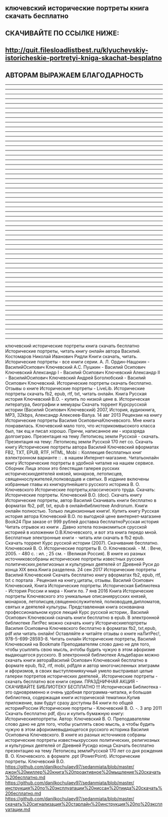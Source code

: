 ключевский исторические портреты книга скачать бесплатно
--------------------------------------------------
СКАЧИВАЙТЕ ПО ССЫЛКЕ НИЖЕ:
--------------------------------------------------
http://quit.filesloadlistbest.ru/klyuchevskiy-istoricheskie-portretyi-kniga-skachat-besplatno
--------------------------------------------------
АВТОРАМ ВЫРАЖАЕМ БЛАГОДАРНОСТЬ
--------------------------------------------------
--------------------------------------------------
--------------------------------------------------
--------------------------------------------------
--------------------------------------------------
--------------------------------------------------
--------------------------------------------------
--------------------------------------------------
--------------------------------------------------
--------------------------------------------------
--------------------------------------------------
--------------------------------------------------
--------------------------------------------------
--------------------------------------------------
--------------------------------------------------
--------------------------------------------------
--------------------------------------------------
--------------------------------------------------
--------------------------------------------------
--------------------------------------------------
--------------------------------------------------
--------------------------------------------------
--------------------------------------------------
--------------------------------------------------
--------------------------------------------------
--------------------------------------------------
--------------------------------------------------
--------------------------------------------------
--------------------------------------------------
--------------------------------------------------
--------------------------------------------------
--------------------------------------------------
--------------------------------------------------
--------------------------------------------------
--------------------------------------------------
--------------------------------------------------
--------------------------------------------------
--------------------------------------------------
--------------------------------------------------
--------------------------------------------------
--------------------------------------------------
--------------------------------------------------
--------------------------------------------------
--------------------------------------------------
--------------------------------------------------
--------------------------------------------------
--------------------------------------------------
--------------------------------------------------
--------------------------------------------------
--------------------------------------------------
--------------------------------------------------
--------------------------------------------------
--------------------------------------------------
--------------------------------------------------
--------------------------------------------------
--------------------------------------------------
ключевский исторические портреты книга скачать бесплатно Исторические портреты, читать книгу онлайн автора Василий. Костомаров Николай Иванович  Ридли  Книги скачать, читать. Исторические портреты - все книги серии. А. Л. Ордин-Нащокин - ВасилийОсипович Ключевский  А.С. Пушкин - Василий Осипович Ключевский Александр I - Василий Осипович Ключевский  Александр II - ВасилийОсипович Ключевский  Андрей Боголюбский - Василий Осипович Ключевский. Исторические портреты скачать бесплатно. Отзывы о книге Исторические портреты - LiveLib. Исторические портреты скачать fb2, epub, rtf, txt, читать онлайн. Книга Русская история Ключевский В.О. - купить по низкой цене в. Историческая литература, биографии и мемуары  Скачать торрент Курсрусской истории (Василий Осипович Ключевский) 2007, История, аудиокнига, MP3, 32kbps, Александр Алексеев-Валуа. 14 авг 2013  Рецензии на книгу Исторические портреты Василия ОсиповичаКлючевского. Мне книга понравилась. Ключевский мало того, что историкомвысокого класса был, так ещ и писал хорошо. Причм, написанное им - изразряда долгоиграю. Презентация на тему Летописец земли Русской - скачать. Презентация на тему: Летописец земли Русской 170 лет со. Скачать книгу Исторические портреты автора Василий Ключевский вформатах FB2, TXT, EPUB, RTF, HTML, Mobi :: Коллекция бесплатных книг вэлектронном варианте :: .  в нашем Интернет-магазине. Читатьонлайн книгу Исторические портреты в удобной читалке на нашем сервисе. Сборник Лица эпохи  это блестящая галерея русских историческихдеятелей  князей, монархов, летописцев, священнослужителей,полководцев и святых. В издание включены избранные главы из книгкрупнейшего русского историка В. О. Ключевского Исторические портреты,классического труда. Скачать: Исторические портреты. Ключевский В.О. (doc). Скачать книгу Исторические портреты, автор Василий
Скачивать книги бесплатно в форматах fb2, pdf, txt, epub в онлайнбиблиотеке Andronum. Книги онлайн полностью. Только лицензионные книги!. Купить книгу Русская история автора Ключевский В.О. по выгодной цене винтернет-магазине Book24 При заказе от 999 рублей доставка бесплатноРусская история  Читать отрывок из книги . Давно хотела познакомиться срусской историей в изложении О.В.Ключевского, и вот эта книга передо мной. Бесплатные электронные книги - читать или скачать в fb2 epub. Скачать торрент Курс русской истории (2007). Скачивание бесплатно. Ключевский В. О. Исторические портреты  В. О. Ключевский. - М. : Вече, 2005. - 480 с. : ил. ; 25 см. - (Великая Россия). В книге из разных источниковсобраны исторические портреты известных русских политических,религиозных и культурных деятелей от Древней Руси до конца XIX века.Книга разделена. 24 сен 2017  Исторические портреты Василий Ключевский  Скачать бесплатно книгу вформатах fb2, epub, rtf, txt с портала . Рецензия на книгу,цитаты, отзывы. Василий Осипович Ключевский, Книга Исторические портреты. Историческая Библиотека - История России и мира - Книги по. 7 янв 2016  Книга Исторические портреты Ключевского  это уникальные описаниярусских князей, монархов, летописцев,священнослужителей, полководцев,дипломатов, святых и деятелей культуры. Представленная книга основанана профессиональном курсе лекций Курс русской истории,. Василий Осипович Ключевский  скачать книги бесплатно в epub. В электронной библиотеке ЛитРес можно скачать книгу Историческиепортреты Василия Осиповича Ключевского бесплатно в форматах fb2, txt,epub, pdf или читать онлайн! Оставляйте и читайте отзывы о книге наЛитРес!, 978-5-699-28593-8. Читать онлайн Исторические портреты, Василий Ключевский на Bookmate Преподавателям слово дано не для того, чтобы усыплять свою мысль, ачтобы будить чужую  в этом афоризме выдающегося русского. В электронной библиотеке Альдебаран можно скачать книги автораВасилий Осипович Ключевский бесплатно в формате epub, fb2, rtf, mobi, pdfдля  и автор многочисленных эпиграмм и афоризмов, в своих выступленияхучный умело выстраивал целые галереи портретов исторических деятелей,. Исторические портреты - скачать бесплатно все книги серии. ПРАЗДНИЧНАЯ АКЦИЯ - СКАЧИВАЙТЕ БИБЛИОТЕКУ БЕСПЛАТНО !!! Историческая Библиотека - это одновременно и очень удобная программа-читалка, и большая библиотека, содержащая книги исторической тематики.Купив приложение, вам будут сразу доступны 84 книги по общей историиРоссии
Исторические портреты - Ключевский В. О. -. 3 апр 2011  Скачать бесплатно pdf, djvu и купить бумажную книгу: Историческиепортреты. Автор: Ключевский В. О. Преподавателям слово дано не для того, чтобы усыплять свою мысль, а чтобы будить чужую  в этом афоризмевыдающегося русского историка Василия Осиповича Ключевского. В книге из разных источников собраны исторические портреты известныхрусских политических, религиозных и культурных деятелей от Древней Русидо конца  Скачать бесплатно презентацию на тему Летописец землиРусской 170 лет со дня рождения В. О. Ключевского. в формате .ppt (PowerPoint). Исторические портреты. Ключевский В.О.
https://github.com/danilkochulaev97/sedanmiata/blob/master/джон%20миллер%20книга%20проактивное%20мышление%20скачать%20бесплатно.md
https://github.com/danilkochulaev97/sedanmiata/blob/master/инструкция%20по%20эксплуатации%20ниссан%20тиида%20скачать%20бесплатно.md
https://github.com/danilkochulaev97/sedanmiata/blob/master/скачать%20сигнализация%20старлайн%20инструкция%20по%20эксплуатации.md